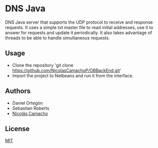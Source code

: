 # DNS Java

DNS Java server that supports the UDP protocol to receive and response requests.
It uses a simple txt master file to read initial addresses, use it to answer for requests and update it periodically.
It also takes advantage of threads to be able to handle simultaneous requests.

## Usage

* Clone the repository 'git clone https://github.com/NicolasCamachoP/OBBackEnd.git'
* Import the project to Netbeans and run it from the interface.

## Authors

* Daniel Ortegón
* Sebastian Roberts
* [Nicolás Camacho](https://github.com/NicolasCamachoP)

## License 
[MIT](https://github.com/NicolasCamachoP/DNSJavaServer/blob/master/LICENSE)
